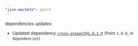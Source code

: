 ```yaml
---
"json-machete": patch
---
```

dependencies updates:
  - Updated dependency [`cross-inspect@1.0.1` ↗︎](https://www.npmjs.com/package/cross-inspect/v/1.0.1) (from `1.0.0`, in `dependencies`)
